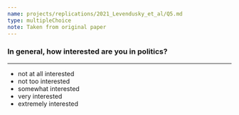 ```yaml
---
name: projects/replications/2021_Levendusky_et_al/Q5.md
type: multipleChoice
note: Taken from original paper
---
```


### In general, how interested are you in politics? 

---

- not at all interested 
- not too interested 
- somewhat interested 
- very interested 
- extremely interested